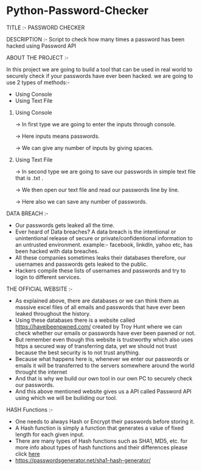 # Python-Password-Checker


TITLE :- PASSWORD CHECKER

DESCRIPTION :- Script to check how many times a password has been hacked using Password API

ABOUT THE PROJECT :-

   In this project we are going to build a tool that can be used in real world to securely check if your passwords have ever been hacked. we are going to use 2 types of    methods:-
    
  * Using Console
  * Using Text File
  
  1) Using Console
  
     -> In first type we are going to enter the inputs through console.
  
     -> Here inputs means passwords.
     
     -> We can give any number of inputs by giving spaces.
     
  2) Using Text File
  
     -> In second type we are going to save our passwords in simple text file that is .txt . 
  
     -> We then open our text file and read our passwords line by line.
     
     -> Here also we can save any number of passwords.
     

DATA BREACH :-
   * Our passwords gets leaked all the time. 
   * Ever heard of Data breaches? A data breach is the intentional or unintentional release of secure or private/confidentional information to an untrusted environment.
     example:- facebook, linkdIn, yahoo etc, has been hacked with data breaches.
   * All these companies sometimes leaks their databases therefore, our usernames and passwords gets leaked to the public.
   * Hackers compile these lists of usernames and passwords and try to login to different services.
   

THE OFFICIAL WEBSITE :-
   * As explained above, there are databases or we can think them as massive excel files of all emails and passwords that have ever been leaked throughout the history.
   * Using these databases there is a website called https://haveibeenpwned.com/ created by Troy Hunt where we can check whether our emails or passwords have ever been        pawned or not.
   * But remember even though this website is trustworthy which also uses https a secured way of transferring data, yet we should not trust because the best security is      to not trust anything.
   * Because what happens here is, whenever we enter our passwords or emails it will be transferred to the servers somewhere around the world throught the internet 
   * And that is why we build our own tool in our own PC to securely check our passwords.
   * And this above mentioned website gives us a API called Password API using which we will be builiding our tool.
   
HASH Functions :-
   * One needs to always Hash or Encrypt their passwords before storing it.
   * A Hash function is simply a function that generates a value of fixed length for each given input.
   * There are many types of Hash functions such as SHA1, MD5, etc. for more info about types of hash functions and their differences please click 
     [here](https://google.com)
   * https://passwordsgenerator.net/sha1-hash-generator/ 
    
   
   
